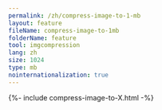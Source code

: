 ```yaml
---
permalink: /zh/compress-image-to-1-mb
layout: feature
fileName: compress-image-to-1mb
folderName: feature
tool: imgcompression
lang: zh
size: 1024
type: mb
nointernationalization: true
---
```

{%- include compress-image-to-X.html -%}
      